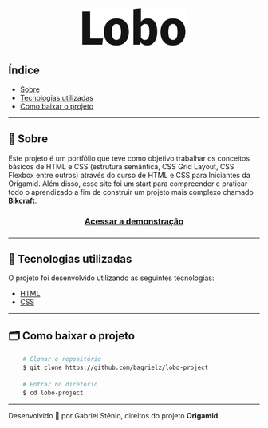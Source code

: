 <h1 align="center">
    <img src="./img/marca.svg" alt="Lobo" />
</h1>

## Índice

- [Sobre](#-sobre)
- [Tecnologias utilizadas](#-tecnologias-utilizadas)
- [Como baixar o projeto](#-como-baixar-o-projeto)

---

## 🔖 Sobre

Este projeto é um portfólio que teve como objetivo trabalhar os conceitos básicos de HTML e CSS (estrutura semântica, CSS Grid Layout, CSS Flexbox entre outros) através do curso de HTML e CSS para Iniciantes da Origamid. Além disso, esse site foi um start para compreender e praticar todo o aprendizado a fim de construir um projeto mais complexo chamado **Bikcraft**.

<h3 align="center">
    <a href="https://rocketmusics.herokuapp.com/">Acessar a demonstração</a>
<h3>

---

## 🚀 Tecnologias utilizadas

O projeto foi desenvolvido utilizando as seguintes tecnologias:

- [HTML](https://developer.mozilla.org/pt-BR/docs/Web/HTML)
- [CSS](https://developer.mozilla.org/pt-BR/docs/Web/CSS)

---

## 🗂 Como baixar o projeto

```bash
    # Clonar o repositório
    $ git clone https://github.com/bagrielz/lobo-project

    # Entrar no diretório
    $ cd lobo-project
```

---

Desenvolvido 💜 por Gabriel Stênio, direitos do projeto **Origamid**
